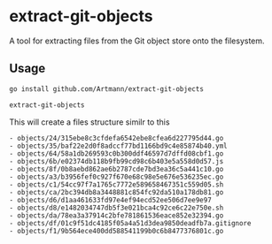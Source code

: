# extract-git-objects

A tool for extracting files from the Git object store onto the filesystem.

## Usage

```sh
go install github.com/Artmann/extract-git-objects

extract-git-objects
```

This will create a files structure similr to this

```
- objects/24/315ebe8c3cfdefa6542ebe8cfea6d227795d44.go
- objects/35/baf22e2d0f8adccf77bd1166bd9c4e85874b40.yml
- objects/64/58a1db269593c0b300ddf46597d7dffd08cbf1.go
- objects/6b/e02374db118b9fb99cd98c6b403e5a558d0d57.js
- objects/8f/0b8aebd862ae6b2787cde7bd3ea36c5a441c10.go
- objects/a3/b3956fef0c927f670e68c98e5e676e536235ec.go
- objects/c1/54cc97f7a1765c7772e589658467351c559d05.sh
- objects/ca/2bc394db8a3448881c854fc92da510a178db81.go
- objects/d6/d1aa461633fd97e4ef94ecd52ee506d7ee9e97
- objects/d8/e1482034747db5f3e021bca4c92ce6c22e750e.sh
- objects/da/78ea3a37914c2bfe781861536eace852e32394.go
- objects/df/01c9f51dc4185f05a4a51d3dea9850deadfb7a.gitignore
- objects/f1/9b564ece400dd588541199b0c6b8477376801c.go
```
